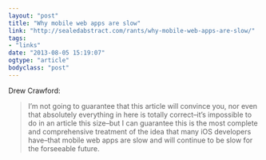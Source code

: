 ```yaml
---
layout: "post"
title: "Why mobile web apps are slow"
link: "http://sealedabstract.com/rants/why-mobile-web-apps-are-slow/"
tags: 
- "links"
date: "2013-08-05 15:19:07"
ogtype: "article"
bodyclass: "post"
---
```


Drew Crawford:

> I’m not going to guarantee that this article will convince you, nor even that absolutely everything in here is totally correct–it’s impossible to do in an article this size–but I can guarantee this is the most complete and comprehensive treatment of the idea that many iOS developers have–that mobile web apps are slow and will continue to be slow for the forseeable future.